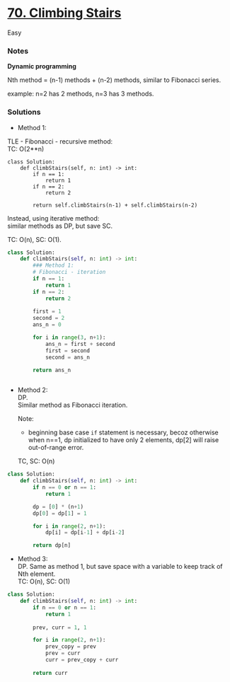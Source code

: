 # [70. Climbing Stairs](https://leetcode.com/problems/climbing-stairs/description/)

Easy

### Notes

**Dynamic programming**

Nth method = (n-1) methods + (n-2) methods, similar to Fibonacci series.

example: n=2 has 2 methods, n=3 has 3 methods.

### Solutions

- Method 1:
  
TLE - Fibonacci - recursive method:\
TC: O(2**n)
```
class Solution:
    def climbStairs(self, n: int) -> int:
        if n == 1:
            return 1
        if n == 2:
            return 2

        return self.climbStairs(n-1) + self.climbStairs(n-2)
```

Instead, using iterative method:\
similar methods as DP, but save SC.

TC: O(n), SC: O(1).

```python
class Solution:
    def climbStairs(self, n: int) -> int:
        ### Method 1:
        # Fibonacci - iteration
        if n == 1:
            return 1
        if n == 2:
            return 2
            
        first = 1
        second = 2
        ans_n = 0 

        for i in range(3, n+1):
            ans_n = first + second
            first = second
            second = ans_n

        return ans_n
            
```

- Method 2:\
  DP.\
  Similar method as Fibonacci iteration.
  
  Note:
  - beginning base case `if` statement is necessary, becoz otherwise when n==1, dp initialized to have only 2 elements, dp[2] will raise out-of-range error.
    
  TC, SC: O(n)
```python
class Solution:
    def climbStairs(self, n: int) -> int:
        if n == 0 or n == 1:
            return 1

        dp = [0] * (n+1)
        dp[0] = dp[1] = 1

        for i in range(2, n+1):
            dp[i] = dp[i-1] + dp[i-2]

        return dp[n]
```

- Method 3:\
  DP. Same as method 1, but save space with a variable to keep track of Nth element.\
  TC: O(n), SC: O(1)
```python
class Solution:
    def climbStairs(self, n: int) -> int:
        if n == 0 or n == 1:
            return 1
            
        prev, curr = 1, 1

        for i in range(2, n+1):
            prev_copy = prev
            prev = curr
            curr = prev_copy + curr
        
        return curr
```
